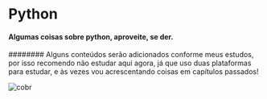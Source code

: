 # Python
#### Algumas coisas sobre python, aproveite, se der.
######## Alguns conteúdos serão adicionados conforme meus estudos, por isso recomendo não estudar aqui agora, já que uso duas plataformas para estudar, e às vezes vou acrescentando coisas em capítulos passados!

![cobr](https://github.com/pizza2u/Python/blob/master/images/source.gif)

